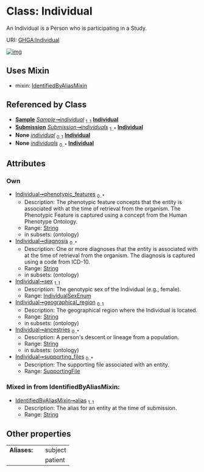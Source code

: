 
# Class: Individual


An Individual is a Person who is participating in a Study.

URI: [GHGA:Individual](https://w3id.org/GHGA/Individual)


[![img](https://yuml.me/diagram/nofunky;dir:TB/class/[SupportingFile],[Submission],[Sample],[SupportingFile]<supporting_files%200..*-%20[Individual&#124;phenotypic_features:string%20*;diagnosis:string%20*;sex:IndividualSexEnum;geographical_region:string%20%3F;ancestries:string%20*;alias:string],[Sample]-%20individual%201..1>[Individual],[Submission]++-%20individuals%201..*>[Individual],[Sample]-%20individual(i)%200..1>[Individual],[Submission]-%20individuals(i)%200..*>[Individual],[Individual]uses%20-.->[IdentifiedByAliasMixin],[IdentifiedByAliasMixin])](https://yuml.me/diagram/nofunky;dir:TB/class/[SupportingFile],[Submission],[Sample],[SupportingFile]<supporting_files%200..*-%20[Individual&#124;phenotypic_features:string%20*;diagnosis:string%20*;sex:IndividualSexEnum;geographical_region:string%20%3F;ancestries:string%20*;alias:string],[Sample]-%20individual%201..1>[Individual],[Submission]++-%20individuals%201..*>[Individual],[Sample]-%20individual(i)%200..1>[Individual],[Submission]-%20individuals(i)%200..*>[Individual],[Individual]uses%20-.->[IdentifiedByAliasMixin],[IdentifiedByAliasMixin])

## Uses Mixin

 *  mixin: [IdentifiedByAliasMixin](IdentifiedByAliasMixin.md)

## Referenced by Class

 *  **[Sample](Sample.md)** *[Sample➞individual](Sample_individual.md)*  <sub>1..1</sub>  **[Individual](Individual.md)**
 *  **[Submission](Submission.md)** *[Submission➞individuals](Submission_individuals.md)*  <sub>1..\*</sub>  **[Individual](Individual.md)**
 *  **None** *[individual](individual.md)*  <sub>0..1</sub>  **[Individual](Individual.md)**
 *  **None** *[individuals](individuals.md)*  <sub>0..\*</sub>  **[Individual](Individual.md)**

## Attributes


### Own

 * [Individual➞phenotypic_features](Individual_phenotypic_features.md)  <sub>0..\*</sub>
     * Description: The phenotypic feature concepts that the entity is associated with at the time of retrieval from the organism. The Phenotypic Feature is captured using a concept from the Human Phenotype Ontology.
     * Range: [String](types/String.md)
     * in subsets: (ontology)
 * [Individual➞diagnosis](Individual_diagnosis.md)  <sub>0..\*</sub>
     * Description: One or more diagnoses that the entity is associated with at the time of retrieval from the organism. The diagnosis is captured using a code from ICD-10.
     * Range: [String](types/String.md)
     * in subsets: (ontology)
 * [Individual➞sex](Individual_sex.md)  <sub>1..1</sub>
     * Description: The genotypic sex of the Individual (e.g., female).
     * Range: [IndividualSexEnum](IndividualSexEnum.md)
 * [Individual➞geographical_region](Individual_geographical_region.md)  <sub>0..1</sub>
     * Description: The geographical region where the Individual is located.
     * Range: [String](types/String.md)
     * in subsets: (ontology)
 * [Individual➞ancestries](Individual_ancestries.md)  <sub>0..\*</sub>
     * Description: A person's descent or lineage from a population.
     * Range: [String](types/String.md)
     * in subsets: (ontology)
 * [Individual➞supporting_files](Individual_supporting_files.md)  <sub>0..\*</sub>
     * Description: The supporting file associated with an entity.
     * Range: [SupportingFile](SupportingFile.md)

### Mixed in from IdentifiedByAliasMixin:

 * [IdentifiedByAliasMixin➞alias](IdentifiedByAliasMixin_alias.md)  <sub>1..1</sub>
     * Description: The alias for an entity at the time of submission.
     * Range: [String](types/String.md)

## Other properties

|  |  |  |
| --- | --- | --- |
| **Aliases:** | | subject |
|  | | patient |

